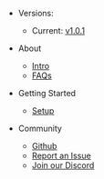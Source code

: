 - Versions:
    - Current: [v1.0.1](https://github.com/TheRealToxicDev/FiveM-Stats-Bot/releases/latest)

- About
    - [Intro](/about/index)
    - [FAQs](/about/faqs)
- Getting Started
    - [Setup](/setup/index)
- Community
    - [Github](https://github.com/TheRealToxicDev/FiveM-Stats-Bot)
    - [Report an Issue](https://github.com/TheRealToxicDev/FiveM-Stats-Bot/issues)
    - [Join our Discord](https://discord.gg/3t8kPfrNNE)

